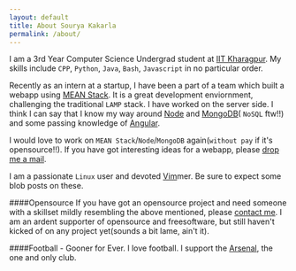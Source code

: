 ```yaml
---
layout: default
title: About Sourya Kakarla
permalink: /about/
---
```

I am a 3rd Year Computer Science Undergrad student at [IIT Kharagpur](http://www.iitkgp.ac.in/).
My skills include `CPP`, `Python`, `Java`, `Bash`, `Javascript` in no particular order.

Recently as an intern at a startup, I have been a part of a team which built a webapp using [MEAN Stack](http://mean.io/).
It is a great development enviornment, challenging the traditional `LAMP` stack. 
I have worked on the server side. I think I can say that I know my way around [Node](http://nodejs.org/) and [MongoDB]()( `NoSQL` ftw!!) and some passing knowledge of [Angular](https://angularjs.org/).

I would love to work on `MEAN Stack`/`Node`/`MongoDB` again(`without pay` if it's opensource!!). If you have got interesting ideas for a webapp, please [drop me a mail](mailto:sourya4@gmail.com).

I am a passionate `Linux` user and devoted [Vim](http://www.vim.org/)mer. Be sure to expect some blob posts on these.

####Opensource
If you have got an opensource project and need someone with a skillset mildly resembling the above mentioned, please [contact me](mailto:sourya4@gmail.com). I am an ardent supporter of opensource and freesoftware, but still haven't kicked of on any project yet(sounds a bit lame, ain't it).

####Football - Gooner for Ever.
I love football. I support the [Arsenal](http://arsenal.com), the one and only club.  
